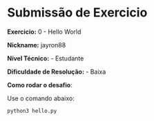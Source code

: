 # Submissão de Exercicio

**Exercicio:** 0 - Hello World

**Nickname:** jayron88

**Nível Técnico:** - Estudante

**Dificuldade de Resolução:** - Baixa

**Como rodar o desafio**: 

Use o comando abaixo: 
```bash
python3 hello.py
```

